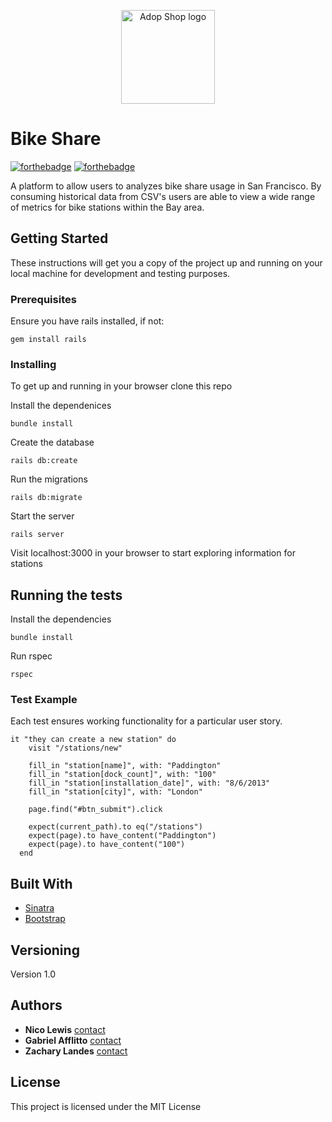 <p align="center">
  <img src="https://cdn.iconscout.com/public/images/icon/free/png-512/person-biking-riding-travel-bike-32ba9c65398cb07b-512x512.png" width="150" height="150" alt="Adop Shop logo"/>
</p>

# Bike Share

[![forthebadge](http://forthebadge.com/images/badges/made-with-ruby.svg)](http://forthebadge.com)
[![forthebadge](http://forthebadge.com/images/badges/built-with-love.svg)](http://forthebadge.com)

A platform to allow users to analyzes bike share usage in San Francisco. By consuming historical data from CSV's users are able to view a wide range of metrics for bike stations within the Bay area. 

## Getting Started


These instructions will get you a copy of the project up and running on your local machine for development and testing purposes.

### Prerequisites

Ensure you have rails installed, if not:

```
gem install rails 
```

### Installing

To get up and running in your browser clone this repo 

Install the dependenices

```
bundle install 
```

Create the database

```
rails db:create
```

Run the migrations

```
rails db:migrate
```

Start the server

```
rails server
```

Visit localhost:3000 in your browser to start exploring information for stations

## Running the tests

Install the dependencies

```
bundle install
```

Run rspec

```
rspec
```


### Test Example

Each test ensures working functionality for a particular user story. 

```
it "they can create a new station" do
    visit "/stations/new"

    fill_in "station[name]", with: "Paddington"
    fill_in "station[dock_count]", with: "100"
    fill_in "station[installation_date]", with: "8/6/2013"
    fill_in "station[city]", with: "London"

    page.find("#btn_submit").click

    expect(current_path).to eq("/stations")
    expect(page).to have_content("Paddington")
    expect(page).to have_content("100")
  end
```

## Built With

* [Sinatra](http://sinatrarb.com/) 
* [Bootstrap](https://github.com/twbs/bootstrap-rubygem) 

## Versioning

Version 1.0

## Authors

* **Nico Lewis** [contact](https://github.com/nico24687)
* **Gabriel Afflitto** [contact](https://github.com/GabrielAfflitto)
* **Zachary Landes** [contact](https://github.com/zacharylandes)

## License

This project is licensed under the MIT License 





